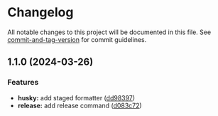 # Changelog

All notable changes to this project will be documented in this file. See [commit-and-tag-version](https://github.com/absolute-version/commit-and-tag-version) for commit guidelines.

## 1.1.0 (2024-03-26)


### Features

* **husky:** add staged formatter ([dd98397](https://github.com/JorgeCoke/any-project-template/commit/dd98397bacba6a459aacfe5eebe246361d312d26))
* **release:** add release command ([d083c72](https://github.com/JorgeCoke/any-project-template/commit/d083c722c7f7c86231b9c22b7731ab129760df37))
